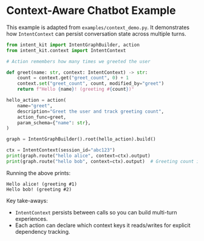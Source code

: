 # Context-Aware Chatbot Example

This example is adapted from `examples/context_demo.py`. It demonstrates how `IntentContext` can persist conversation state across multiple turns.

```python
from intent_kit import IntentGraphBuilder, action
from intent_kit.context import IntentContext

# Action remembers how many times we greeted the user

def greet(name: str, context: IntentContext) -> str:
    count = context.get("greet_count", 0) + 1
    context.set("greet_count", count, modified_by="greet")
    return f"Hello {name}! (greeting #{count})"

hello_action = action(
    name="greet",
    description="Greet the user and track greeting count",
    action_func=greet,
    param_schema={"name": str},
)

graph = IntentGraphBuilder().root(hello_action).build()

ctx = IntentContext(session_id="abc123")
print(graph.route("hello alice", context=ctx).output)
print(graph.route("hello bob", context=ctx).output)  # Greeting count increments
```

Running the above prints:

```
Hello alice! (greeting #1)
Hello bob! (greeting #2)
```

Key take-aways:
* `IntentContext` persists between calls so you can build multi-turn experiences.
* Each action can declare which context keys it reads/writes for explicit dependency tracking.
